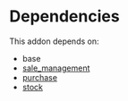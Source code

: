 # Dependencies

This addon depends on:

- base
- [sale_management](https://github.com/bringout/oca-ocb-sale/tree/3e269fa48ad4d81d3305977a3a962b1dc0f75ef3/odoo-bringout-oca-ocb-sale_management)
- [purchase](https://github.com/bringout/oca-ocb-core/tree/0e11bee18c8c7dd39664f7b81670e02dd0705e48/odoo-bringout-oca-ocb-purchase)
- [stock](https://github.com/bringout/oca-ocb-warehouse/tree/9281cf64e8c89d4224a778a2e3c7eefc255a1add/odoo-bringout-oca-ocb-stock)

